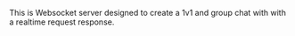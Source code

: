 This is Websocket server designed to create a 1v1 and group chat with with a realtime request response. 
